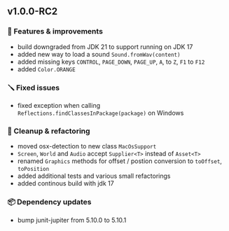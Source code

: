 ## v1.0.0-RC2

### 🚀 Features & improvements

- build downgraded from JDK 21 to support running on JDK 17
- added new way to load a sound `Sound.fromWav(content)`
- added missing keys `CONTROL`, `PAGE_DOWN`, `PAGE_UP`, `A`, to `Z`,  `F1` to `F12`
- added `Color.ORANGE`

### 🪛 Fixed issues

- fixed exception when calling `Reflections.findClassesInPackage(package)` on Windows

### 🧽 Cleanup & refactoring

- moved osx-detection to new class `MacOsSupport`
- `Screen`, `World` and `Audio` accept `Supplier<T>` instead of `Asset<T>`
- renamed `Graphics` methods for offset / postion conversion to `toOffset`, `toPosition`
- added additional tests and various small refactorings
- added continous build with jdk 17

### 📦 Dependency updates

- bump junit-jupiter from 5.10.0 to 5.10.1